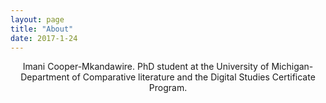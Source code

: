 ```yaml
---
layout: page
title: "About"
date: 2017-1-24
---
```

<center>
Imani Cooper-Mkandawire.
PhD student at the University of Michigan-  Department of Comparative literature and the Digital Studies Certificate Program.</center>
